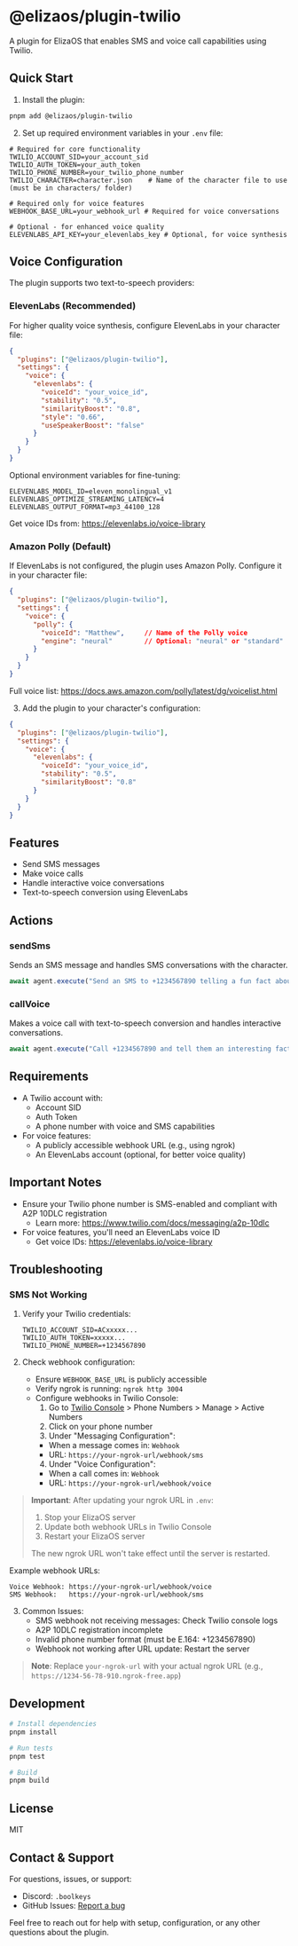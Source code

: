 # @elizaos/plugin-twilio

A plugin for ElizaOS that enables SMS and voice call capabilities using Twilio.

## Quick Start

1. Install the plugin:
```bash
pnpm add @elizaos/plugin-twilio
```

2. Set up required environment variables in your `.env` file:
```env
# Required for core functionality
TWILIO_ACCOUNT_SID=your_account_sid
TWILIO_AUTH_TOKEN=your_auth_token
TWILIO_PHONE_NUMBER=your_twilio_phone_number
TWILIO_CHARACTER=character.json    # Name of the character file to use (must be in characters/ folder)

# Required only for voice features
WEBHOOK_BASE_URL=your_webhook_url # Required for voice conversations

# Optional - for enhanced voice quality
ELEVENLABS_API_KEY=your_elevenlabs_key # Optional, for voice synthesis
```

## Voice Configuration

The plugin supports two text-to-speech providers:

### ElevenLabs (Recommended)
For higher quality voice synthesis, configure ElevenLabs in your character file:
```json
{
  "plugins": ["@elizaos/plugin-twilio"],
  "settings": {
    "voice": {
      "elevenlabs": {
        "voiceId": "your_voice_id",
        "stability": "0.5",
        "similarityBoost": "0.8",
        "style": "0.66",
        "useSpeakerBoost": "false"
      }
    }
  }
}
```

Optional environment variables for fine-tuning:
```env
ELEVENLABS_MODEL_ID=eleven_monolingual_v1
ELEVENLABS_OPTIMIZE_STREAMING_LATENCY=4
ELEVENLABS_OUTPUT_FORMAT=mp3_44100_128
```

Get voice IDs from: https://elevenlabs.io/voice-library

### Amazon Polly (Default)
If ElevenLabs is not configured, the plugin uses Amazon Polly. Configure it in your character file:
```json
{
  "plugins": ["@elizaos/plugin-twilio"],
  "settings": {
    "voice": {
      "polly": {
        "voiceId": "Matthew",     // Name of the Polly voice
        "engine": "neural"        // Optional: "neural" or "standard"
      }
    }
  }
}
```
Full voice list: https://docs.aws.amazon.com/polly/latest/dg/voicelist.html

3. Add the plugin to your character's configuration:
```json
{
  "plugins": ["@elizaos/plugin-twilio"],
  "settings": {
    "voice": {
      "elevenlabs": {
        "voiceId": "your_voice_id",
        "stability": "0.5",
        "similarityBoost": "0.8"
      }
    }
  }
}
```

## Features

- Send SMS messages
- Make voice calls
- Handle interactive voice conversations
- Text-to-speech conversion using ElevenLabs

## Actions

### sendSms
Sends an SMS message and handles SMS conversations with the character.
```typescript
await agent.execute("Send an SMS to +1234567890 telling a fun fact about polar bears");
```

### callVoice
Makes a voice call with text-to-speech conversion and handles interactive conversations.
```typescript
await agent.execute("Call +1234567890 and tell them an interesting fact about renewable energy");
```

## Requirements

- A Twilio account with:
  - Account SID
  - Auth Token
  - A phone number with voice and SMS capabilities
- For voice features:
  - A publicly accessible webhook URL (e.g., using ngrok)
  - An ElevenLabs account (optional, for better voice quality)

## Important Notes

- Ensure your Twilio phone number is SMS-enabled and compliant with A2P 10DLC registration
  - Learn more: https://www.twilio.com/docs/messaging/a2p-10dlc
- For voice features, you'll need an ElevenLabs voice ID
  - Get voice IDs: https://elevenlabs.io/voice-library

## Troubleshooting

### SMS Not Working
1. Verify your Twilio credentials:
   ```env
   TWILIO_ACCOUNT_SID=ACxxxxx...
   TWILIO_AUTH_TOKEN=xxxxx...
   TWILIO_PHONE_NUMBER=+1234567890
   ```

2. Check webhook configuration:
   - Ensure `WEBHOOK_BASE_URL` is publicly accessible
   - Verify ngrok is running: `ngrok http 3004`
   - Configure webhooks in Twilio Console:
     1. Go to [Twilio Console](https://console.twilio.com/) > Phone Numbers > Manage > Active Numbers
     2. Click on your phone number
     3. Under "Messaging Configuration":
       - When a message comes in: `Webhook`
       - URL: `https://your-ngrok-url/webhook/sms`
     4. Under "Voice Configuration":
       - When a call comes in: `Webhook`
       - URL: `https://your-ngrok-url/webhook/voice`

> **Important**: After updating your ngrok URL in `.env`:
> 1. Stop your ElizaOS server
> 2. Update both webhook URLs in Twilio Console
> 3. Restart your ElizaOS server
>
> The new ngrok URL won't take effect until the server is restarted.

Example webhook URLs:
```
Voice Webhook: https://your-ngrok-url/webhook/voice
SMS Webhook:   https://your-ngrok-url/webhook/sms
```

3. Common Issues:
   - SMS webhook not receiving messages: Check Twilio console logs
   - A2P 10DLC registration incomplete
   - Invalid phone number format (must be E.164: +1234567890)
   - Webhook not working after URL update: Restart the server

> **Note**: Replace `your-ngrok-url` with your actual ngrok URL (e.g., `https://1234-56-78-910.ngrok-free.app`)

## Development

```bash
# Install dependencies
pnpm install

# Run tests
pnpm test

# Build
pnpm build
```

## License

MIT

## Contact & Support

For questions, issues, or support:

- Discord: `.boolkeys`
- GitHub Issues: [Report a bug](https://github.com/elizalabs/eliza/issues)

Feel free to reach out for help with setup, configuration, or any other questions about the plugin.

